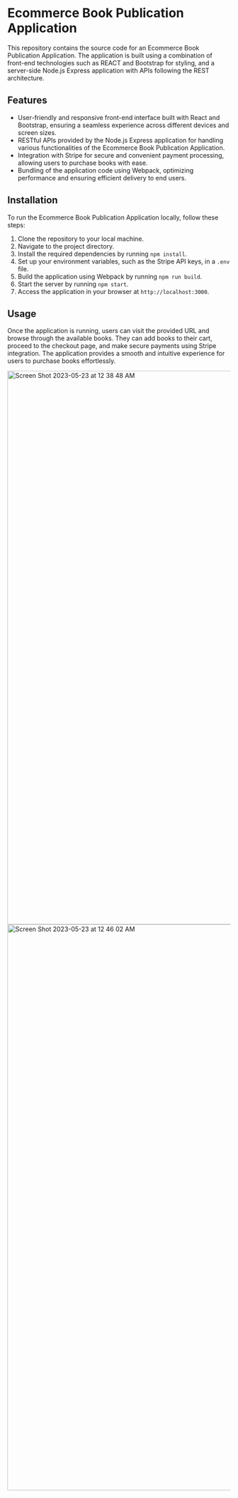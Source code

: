# Ecommerce Book Publication Application

This repository contains the source code for an Ecommerce Book Publication Application. The application is built using a combination of front-end technologies such as REACT and Bootstrap for styling, and a server-side Node.js Express application with APIs following the REST architecture.

## Features
- User-friendly and responsive front-end interface built with React and Bootstrap, ensuring a seamless experience across different devices and screen sizes.
- RESTful APIs provided by the Node.js Express application for handling various functionalities of the Ecommerce Book Publication Application.
- Integration with Stripe for secure and convenient payment processing, allowing users to purchase books with ease.
- Bundling of the application code using Webpack, optimizing performance and ensuring efficient delivery to end users.

## Installation
To run the Ecommerce Book Publication Application locally, follow these steps:

1. Clone the repository to your local machine.
2. Navigate to the project directory.
3. Install the required dependencies by running `npm install`.
4. Set up your environment variables, such as the Stripe API keys, in a `.env` file.
5. Build the application using Webpack by running `npm run build`.
6. Start the server by running `npm start`.
7. Access the application in your browser at `http://localhost:3000`.

## Usage
Once the application is running, users can visit the provided URL and browse through the available books. They can add books to their cart, proceed to the checkout page, and make secure payments using Stripe integration. The application provides a smooth and intuitive experience for users to purchase books effortlessly.


<img width="1247" alt="Screen Shot 2023-05-23 at 12 38 48 AM" src="https://github.com/AkshathaHebba/stripeIntegration/assets/25522884/3f387c5a-4674-408f-a92a-0c8d50e5b81b">

<img width="1275" alt="Screen Shot 2023-05-23 at 12 46 02 AM" src="https://github.com/AkshathaHebba/stripeIntegration/assets/25522884/0f86b145-9125-4c9e-9997-64f2de1b1ef3">
